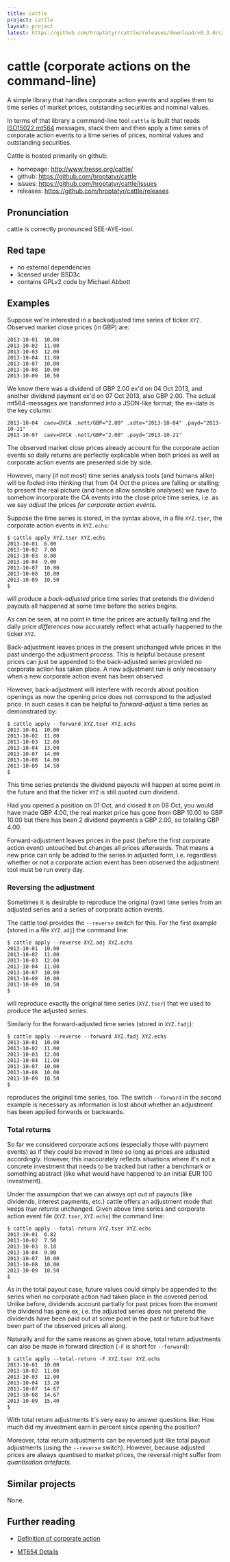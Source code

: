 ```yaml
---
title: cattle
project: cattle
layout: project
latest: https://github.com/hroptatyr/cattle/releases/download/v0.3.0/cattle-0.3.0.tar.xz
---
```


cattle (corporate actions on the command-line)
==============================================

A simple library that handles corporate action events and applies them
to time series of market prices, outstanding securities and nominal
values.

In terms of that library a command-line tool `cattle` is built that
reads [ISO15022 mt564][1] messages, stack them and then apply a
time series of corporate action events to a time series of prices, nominal
values and outstanding securities.

Cattle is hosted primarily on github:

+ homepage: <http://www.fresse.org/cattle/>
+ github: <https://github.com/hroptatyr/cattle>
+ issues: <https://github.com/hroptatyr/cattle/issues>
+ releases: <https://github.com/hroptatyr/cattle/releases>


Pronunciation
-------------
cattle is correctly pronounced SEE-AYE-tool.

Red tape
--------
+ no external dependencies
+ licensed under BSD3c
+ contains GPLv2 code by Michael Abbott


Examples
--------
Suppose we're interested in a backadjusted time series of ticker `XYZ`.
Observed market close prices (in GBP) are:

    2013-10-01	10.00
    2013-10-02	11.00
    2013-10-03	12.00
    2013-10-04	11.00
    2013-10-07	10.00
    2013-10-08	10.00
    2013-10-09	10.50

We know there was a dividend of GBP 2.00 ex'd on 04 Oct 2013, and
another dividend payment ex'd on 07 Oct 2013, also GBP 2.00.  The actual
mt564-messages are transformed into a JSON-like format; the ex-date is
the key column:

    2013-10-04	caev=DVCA .nett/GBP="2.00" .xdte="2013-10-04" .payd="2013-10-11"
    2013-10-07	caev=DVCA .nett/GBP="2.00" .payd="2013-10-21"

The observed market close prices already account for the corporate
action events so daily returns are perfectly explicable when both prices
as well as corporate action events are presented side by side.

However, many (if not most) time series analysis tools (and humans
alike) will be fooled into thinking that from 04 Oct the prices are
falling or stalling; to present the real picture (and hence allow
sensible analyses) we have to somehow incorporate the CA events into the
close price time series, i.e. as we say *adjust* the prices *for
corporate action events*.

Suppose the time series is stored, in the syntax above, in a file
`XYZ.tser`, the corporate action events in `XYZ.echs`:

    $ cattle apply XYZ.tser XYZ.echs
    2013-10-01	6.00
    2013-10-02	7.00
    2013-10-03	8.00
    2013-10-04	9.00
    2013-10-07	10.00
    2013-10-08	10.00
    2013-10-09	10.50
    $

will produce a *back-adjusted* price time series that pretends the
dividend payouts all happened at some time before the series begins.

As can be seen, at no point in time the prices are actually falling and
the daily price *differences* now accurately reflect what actually
happened to the ticker `XYZ`.

Back-adjustment leaves prices in the present unchanged while prices in
the past undergo the adjustment process.  This is helpful because
present prices can just be appended to the back-adjusted series provided
no corporate action has taken place.  A new adjustment run is only
necessary when a new corporate action event has been observed.

However, back-adjustment will interfere with records about position
openings as now the opening price does not correspond to the adjusted
price.  In such cases it can be helpful to *forward-adjust* a time
series as demonstrated by:

    $ cattle apply --forward XYZ.tser XYZ.echs
    2013-10-01	10.00
    2013-10-02	11.00
    2013-10-03	12.00
    2013-10-04	13.00
    2013-10-07	14.00
    2013-10-08	14.00
    2013-10-09	14.50
    $

This time series pretends the dividend payouts will happen at some point
in the future and that the ticker `XYZ` is still quoted cum dividend.

Had you opened a position on 01 Oct, and closed it on 08 Oct, you would
have made GBP 4.00, the real market price has gone from GBP 10.00 to
GBP 10.00 but there has been 2 dividend payments a GBP 2.00, so
totalling GBP 4.00.

Forward-adjustment leaves prices in the past (before the first corporate
action event) untouched but changes all prices afterwards.  That means a
new price can only be added to the series in adjusted form, i.e.
regardless whether or not a corporate action event has been observed the
adjustment tool must be run every day.


### Reversing the adjustment

Sometimes it is desirable to reproduce the original (raw) time series
from an adjusted series and a series of corporate action events.

The cattle tool provides the `--reverse` switch for this.  For the first
example (stored in a file `XYZ.adj`) the command line:

    $ cattle apply --reverse XYZ.adj XYZ.echs
    2013-10-01	10.00
    2013-10-02	11.00
    2013-10-03	12.00
    2013-10-04	11.00
    2013-10-07	10.00
    2013-10-08	10.00
    2013-10-09	10.50
    $

will reproduce exactly the original time series (`XYZ.tser`) that we
used to produce the adjusted series.

Similarly for the forward-adjusted time series (stored in `XYZ.fadj`):

    $ cattle apply --reverse --forward XYZ.fadj XYZ.echs
    2013-10-01	10.00
    2013-10-02	11.00
    2013-10-03	12.00
    2013-10-04	11.00
    2013-10-07	10.00
    2013-10-08	10.00
    2013-10-09	10.50
    $

reproduces the original time series, too.  The switch `--forward` in the
second example is necessary as information is lost about whether an
adjustment has been applied forwards or backwards.

### Total returns

So far we considered corporate actions (especially those with payment
events) as if they could be moved in time so long as prices are adjusted
accordingly.  However, this inaccurately reflects situations where it's
not a concrete investment that needs to be tracked but rather a
benchmark or something abstract (like what would have happened to an
initial EUR 100 investment).

Under the assumption that we can always opt out of payouts (like
dividends, interest payments, etc.) cattle offers an adjustment mode
that keeps *true returns* unchanged.  Given above time series and
corporate action event file (`XYZ.tser`, `XYZ.echs`) the command line:

    $ cattle apply --total-return XYZ.tser XYZ.echs
    2013-10-01	6.82
    2013-10-02	7.50
    2013-10-03	8.18
    2013-10-04	9.00
    2013-10-07	10.00
    2013-10-08	10.00
    2013-10-09	10.50
    $

As in the total payout case, future values could simply be appended to
the series when no corporate action had taken place in the covered
period.  Unlike before, dividends account partially for past prices from
the moment the dividend has gone ex, i.e. the adjusted series does not
pretend the dividends have been paid out at some point in the past or
future but have been part of the observed prices all along.

Naturally and for the same reasons as given above, total return
adjustments can also be made in forward direction (`-F` is short for
`--forward`):

    $ cattle apply --total-return -F XYZ.tser XYZ.echs
    2013-10-01	10.00
    2013-10-02	11.00
    2013-10-03	12.00
    2013-10-04	13.20
    2013-10-07	14.67
    2013-10-08	14.67
    2013-10-09	15.40
    $

With total return adjustments it's very easy to answer questions like:
How much did my investment earn in percent since opening the position?

Moreover, total return adjustments can be reversed just like total
payout adjustments (using the `--reverse` switch).  However, because
adjusted prices are always quantised to market prices, the reversal
might suffer from *quantisation artefacts*.


Similar projects
----------------

None.


Further reading
---------------

- [Definition of corporate action](http://en.wikipedia.org/wiki/Corporate_action)
- [MT654 Details](http://www.iso15022.org/UHB/UHB/FINMT564.htm)


  [1]: http://www.iso15022.org/UHB/UHB/FINMT564.htm


<!--
  Local variables:
  mode: auto-fill
  fill-column: 72
  filladapt-mode: t
  End:
-->
